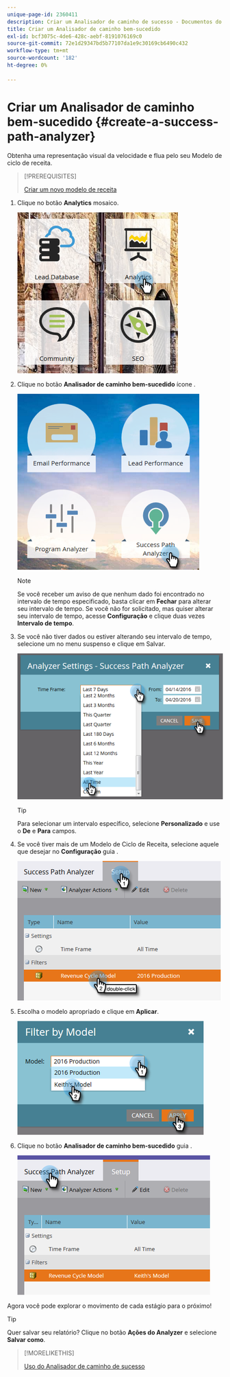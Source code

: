 ```yaml
---
unique-page-id: 2360411
description: Criar um Analisador de caminho de sucesso - Documentos do Marketo - Documentação do produto
title: Criar um Analisador de caminho bem-sucedido
exl-id: bcf3075c-4de6-428c-aebf-8191076169c0
source-git-commit: 72e1d29347bd5b77107da1e9c30169cb6490c432
workflow-type: tm+mt
source-wordcount: '182'
ht-degree: 0%

---
```


# Criar um Analisador de caminho bem-sucedido {#create-a-success-path-analyzer}

Obtenha uma representação visual da velocidade e flua pelo seu Modelo de ciclo de receita.

>[!PREREQUISITES]
>
>[Criar um novo modelo de receita](/help/marketo/product-docs/reporting/revenue-cycle-analytics/revenue-cycle-models/create-a-new-revenue-model.md)

1. Clique no botão **Analytics** mosaico.

   ![](assets/one.png)

1. Clique no botão **Analisador de caminho bem-sucedido** ícone .

   ![](assets/two.png)

   >[!NOTE]
   >
   >Se você receber um aviso de que nenhum dado foi encontrado no intervalo de tempo especificado, basta clicar em **Fechar** para alterar seu intervalo de tempo. Se você não for solicitado, mas quiser alterar seu intervalo de tempo, acesse **Configuração** e clique duas vezes **Intervalo de tempo**.

1. Se você não tiver dados ou estiver alterando seu intervalo de tempo, selecione um no menu suspenso e clique em Salvar.

   ![](assets/timeframe.png)

   >[!TIP]
   >
   >Para selecionar um intervalo específico, selecione **Personalizado** e use o **De** e **Para** campos.

1. Se você tiver mais de um Modelo de Ciclo de Receita, selecione aquele que desejar no **Configuração** guia .

   ![](assets/four.png)

1. Escolha o modelo apropriado e clique em **Aplicar**.

   ![](assets/five.png)

1. Clique no botão **Analisador de caminho bem-sucedido** guia .

   ![](assets/success-tab.png)

Agora você pode explorar o movimento de cada estágio para o próximo!

>[!TIP]
>
>Quer salvar seu relatório? Clique no botão **Ações do Analyzer** e selecione **Salvar como**.

>[!MORELIKETHIS]
>
>[Uso do Analisador de caminho de sucesso](/help/marketo/product-docs/reporting/revenue-cycle-analytics/revenue-cycle-models/using-the-success-path-analyzer.md)
